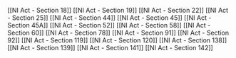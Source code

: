[[NI Act - Section 18]]
[[NI Act - Section 19]]
[[NI Act - Section 22]]
[[NI Act - Section 25]]
[[NI Act - Section 44]]
[[NI Act - Section 45]]
[[NI Act - Section 45A]]
[[NI Act - Section 52]]
[[NI Act - Section 58]]
[[NI Act - Section 60]]
[[NI Act - Section 78]]
[[NI Act - Section 91]]
[[NI Act - Section 92]]
[[NI Act - Section 119]]
[[NI Act - Section 120]]
[[NI Act - Section 138]]
[[NI Act - Section 139]]
[[NI Act - Section 141]]
[[NI Act - Section 142]]